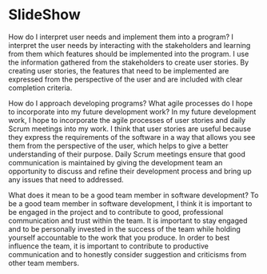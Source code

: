 # SlideShow

How do I interpret user needs and implement them into a program? 
I interpret the user needs by interacting with the stakeholders and learning from them which features should be implemented into the program. I use the information gathered from the stakeholders to create user stories. By creating user stories, the features that need to be implemented are expressed from the perspective of the user and are included with clear completion criteria.

How do I approach developing programs? What agile processes do I hope to incorporate into my future development work?
In my future development work, I hope to incorporate the agile processes of user stories and daily Scrum meetings into my work. I think that user stories are useful because they express the requirements of the software in a way that allows you see them from the perspective of the user, which helps to give a better understanding of their purpose. Daily Scrum meetings ensure that good communication is maintained by giving the development team an opportunity to discuss and refine their development process and bring up any issues that need to addressed.

What does it mean to be a good team member in software development?
To be a good team member in software development, I think it is important to be engaged in the project and to contribute to good, professional communication and trust within the team. It is important to stay engaged and to be personally invested in the success of the team while holding yourself accountable to the work that you produce. In order to best influence the team, it is important to contribute to productive communication and to honestly consider suggestion and criticisms from other team members.
